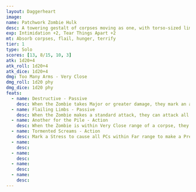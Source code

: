 ```yaml
---
layout: Daggerheart
image:
name: Patchwork Zombie Hulk
desc: A towering gestalt of corpses moving as one, with torso-sized limbs and fists as large as a grown halfling.
exp: Intimidation +2, Tear Things Apart +2
mt: Absorb corpses, flail, hunger, terrify
tier: 1
type: Solo
scores: [13, 8/15, 10, 3]
atk: 1d20+4
atk_roll: 1d20+4
atk_dice: 1d20+4
dmg: Too Many Arms - Very Close
dmg_roll: 1d20 phy
dmg_dice: 1d20 phy
feats:
  - name: Destructive - Passive
    desc: When the Zombie takes Major or greater damage, they mark an additional HP.
  - name: Flailing Limbs - Passive
    desc: When the Zombie makes a standard attack, they can attack all targets within Very Close range.
  - name: Another for the Pile - Action
    desc: When the Zombie is within Very Close range of a corpse, they can incorporate it into themselves, clearing a HP and a Stress.
  - name: Tormented Screams - Action
    desc: Mark a Stress to cause all PCs within Far range to make a Presence Reaction Roll (13). Targets who fail lose a Hope and you gain a Fear for each. Targets who succeed must mark a Stress.
  - name: 
    desc: 
  - name: 
    desc: 
  - name: 
    desc: 
  - name: 
    desc: 
---
```

